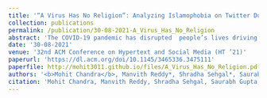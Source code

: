 ```yaml
---
title: '“A Virus Has No Religion”: Analyzing Islamophobia on Twitter During the COVID-19 Outbreak'
collection: publications
permalink: /publication/30-08-2021-A_Virus_Has_No_Religion
abstract: 'The COVID-19 pandemic has disrupted  people’s lives driving them to act in fear, anxiety, and anger, leading to worldwide racist events in the physical world and online social networks. Though there are works focusing on Sinophobia during the COVID-19 pandemic, less attention has been given to the recent surge in Islamophobia. A large number of positive cases arising out of the religious Tablighi Jamaat gathering has driven people towards forming anti-Muslim communities around hashtags like #coronajihad, #tablighijamaatvirus on Twitter. In addition to the online spaces, the rise in Islamophobia has also resulted in increased hate crimes in the real world. Hence, an investigation is required to create interventions. To the best of our knowledge, we present the first large-scale quantitative study linking Islamophobia with COVID-19. In this paper, we present CoronaBias dataset which focuses on anti-Muslim hate spanning four months, with over 410,990 tweets from 244,229 unique users. We use this dataset to perform longitudinal analysis. We find the relation between the trend on Twitter with the offline events that happened over time, measure the qualitative changes in the context associated with the Muslim community, and perform macro and micro topic analysis to find prevalent topics. We also explore the nature of the content, focusing on the toxicity of the URLs shared within the tweets present in the CoronaBias dataset. Apart from the content-based analysis, we focus on user analysis, revealing that the portrayal of religion as a symbol of patriotism played a crucial role in deciding how the Muslim community was perceived during the pandemic. Through these experiments, we reveal the existence of anti-Muslim rhetoric around COVID-19 in the Indian sub-continent.'
date: '30-08-2021'
venue: '32nd ACM Conference on Hypertext and Social Media (HT ’21)'
paperurl: 'https://dl.acm.org/doi/10.1145/3465336.3475111'
paperfile: http://mohit3011.github.io/files/A_Virus_Has_No_Religion.pdf
authors: '<b>Mohit Chandra</b>, Manvith Reddy*, Shradha Sehgal*, Saurabh Gupta, Arun Balaji Buduru, Ponnurangam Kumaraguru'
citation: 'Mohit Chandra, Manvith Reddy, Shradha Sehgal, Saurabh Gupta, Arun Balaji Buduru, and Ponnurangam Kumaraguru. 2021. "A Virus Has No Religion": Analyzing Islamophobia on Twitter During the COVID-19 Outbreak. In Proceedings of the 32nd ACM Conference on Hypertext and Social Media (HT ’21). Association for Computing Machinery, New York, NY, USA, 67–77. DOI:https://doi.org/10.1145/3465336.3475111'
---
```

